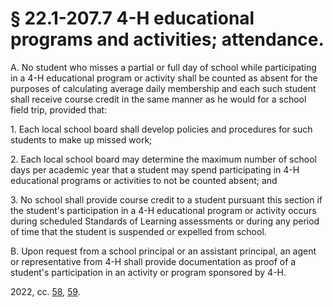# § 22.1-207.7 4-H educational programs and activities; attendance.

<p>A. No student who misses a partial or full day of school while participating in a 4-H educational program or activity shall be counted as absent for the purposes of calculating average daily membership and each such student shall receive course credit in the same manner as he would for a school field trip, provided that:</p><p>1. Each local school board shall develop policies and procedures for such students to make up missed work;</p><p>2. Each local school board may determine the maximum number of school days per academic year that a student may spend participating in 4-H educational programs or activities to not be counted absent; and</p><p>3. No school shall provide course credit to a student pursuant this section if the student's participation in a 4-H educational program or activity occurs during scheduled Standards of Learning assessments or during any period of time that the student is suspended or expelled from school.</p><p>B. Upon request from a school principal or an assistant principal, an agent or representative from 4-H shall provide documentation as proof of a student's participation in an activity or program sponsored by 4-H.</p><p>2022, cc. <a href='http://lis.virginia.gov/cgi-bin/legp604.exe?221+ful+CHAP0058'>58</a>, <a href='http://lis.virginia.gov/cgi-bin/legp604.exe?221+ful+CHAP0059'>59</a>.</p>